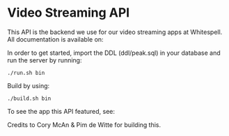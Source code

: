 # Video Streaming API
This API is the backend we use for our video streaming apps at Whitespell. All documentation is available on:

[link text itself]: http://whitespell.github.io/slate/

In order to get started, import the DDL (ddl/peak.sql) in your database and run the server by running:

```./run.sh bin```

Build by using:

```./build.sh bin```

To see the app this API featured, see:

[link text itself]: https://drive.google.com/file/d/0BwsMM5hElkXESW0xMHFvMG9Ic1U/view

Credits to Cory McAn & Pim de Witte for building this. 